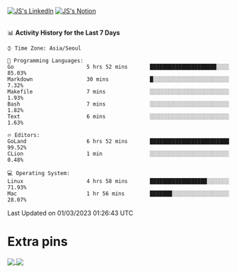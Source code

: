 
[![JS's LinkedIn](https://img.shields.io/badge/LinkedIn-blue?style=for-the-badge&logo=linkedin)](https://www.linkedin.com/in/jaeseung-lee-5a2a32139/) 
[![JS's Notion](https://img.shields.io/badge/Notion-black?style=for-the-badge&logo=notion)](https://bit.ly/ljswiki1) <br><br>
<!-- ![JS's GitHub stats](https://github-readme-stats-lemon-five.vercel.app/api?username=tkxkd0159&hide=contribs,prs,stars,issues&show_icons=true&theme=react&include_all_commits=true)   -->
<!-- ![Top Langs](https://github-readme-stats-lemon-five.vercel.app/api/top-langs/?username=tkxkd0159&layout=compact&hide=jupyter%20notebook,scss,html,css&langs_count=10)  -->


<!--START_SECTION:waka-->
📊 **Activity History for the Last 7 Days** 

```text
⌚︎ Time Zone: Asia/Seoul

💬 Programming Languages: 
Go                       5 hrs 52 mins       █████████████████████░░░░   85.03% 
Markdown                 30 mins             █░░░░░░░░░░░░░░░░░░░░░░░░   7.32% 
Makefile                 7 mins              ░░░░░░░░░░░░░░░░░░░░░░░░░   1.93% 
Bash                     7 mins              ░░░░░░░░░░░░░░░░░░░░░░░░░   1.82% 
Text                     6 mins              ░░░░░░░░░░░░░░░░░░░░░░░░░   1.63%

🔥 Editors: 
GoLand                   6 hrs 52 mins       █████████████████████████   99.52% 
CLion                    1 min               ░░░░░░░░░░░░░░░░░░░░░░░░░   0.48%

💻 Operating System: 
Linux                    4 hrs 58 mins       ██████████████████░░░░░░░   71.93% 
Mac                      1 hr 56 mins        ███████░░░░░░░░░░░░░░░░░░   28.07%

```


 Last Updated on 01/03/2023 01:26:43 UTC
<!--END_SECTION:waka-->

# Extra pins
<a href="https://github.com/tkxkd0159/tkxkd0159.github.io">
  <img align="center" src="https://github-readme-stats-lemon-five.vercel.app/api/pin/?username=tkxkd0159&repo=nft-card-game&theme=react" />
</a>
<a href="https://github.com/tkxkd0159/dsalgo">
  <img align="center" src="https://github-readme-stats-lemon-five.vercel.app/api/pin/?username=tkxkd0159&repo=dsalgo&theme=react" />
</a>

<!---
- 🔭 I’m currently working on ...
- 🌱 I’m currently learning blockchain and distributed network
- 👯 I’m looking to collaborate on ...
- 🤔 I’m looking for help with ...
- 💬 Ask me about ...
- 📫 How to reach me: ...
- 😄 Pronouns: ...
- ⚡ Fun fact: ...
-->
